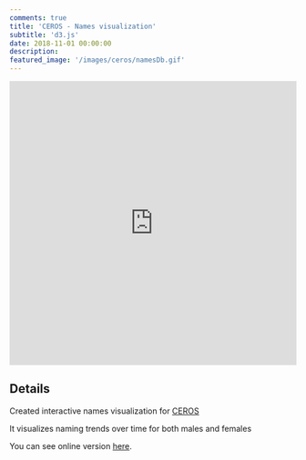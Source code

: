 ```yaml
---
comments: true
title: 'CEROS - Names visualization'
subtitle: 'd3.js'
date: 2018-11-01 00:00:00
description: 
featured_image: '/images/ceros/namesDb.gif'
---
```


<iframe src="https://bumbeishvili.github.io/d3-andrew-upwork-may/line/" style="border:0px #ffffff none;" name="myiFrame" scrolling="no" frameborder="1" marginheight="20px" marginwidth="20px" height="500px" width="100%" allowfullscreen></iframe>

## Details



Created interactive names visualization for [CEROS](https://www.ceros.com/)


It visualizes naming trends over time for both males and females

You can see online version [here](https://www.ceros.com/originals/hello-my-name-is/).



